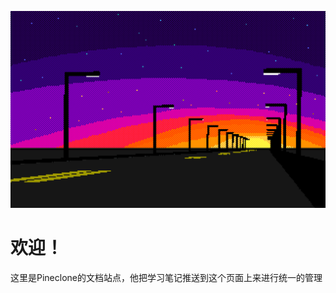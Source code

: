 

![Sprite-0004](./README.assets/Sprite-0004-1725435787956-2.gif)

# 欢迎！

这里是Pineclone的文档站点，他把学习笔记推送到这个页面上来进行统一的管理

